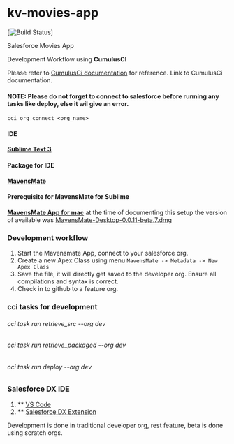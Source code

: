 # kv-movies-app

[![Build Status](https://travis-ci.org/arupsarkar/kv-movies-app.svg?branch=master)]

Salesforce Movies App

Development Workflow using **CumulusCI**

Please refer to [CumulusCi documentation](http://cumulusci.readthedocs.io/en/latest/tutorial.html#part-1-installing-cumulusci) for reference. Link to CumulusCi documentation.

#### **NOTE:**  Please do not forget to connect to salesforce before running any tasks like deploy, else it wil give an error.
` cci org connect <org_name> `

#### IDE
**[Sublime Text 3](https://www.sublimetext.com/)**

#### Package for IDE
**[MavensMate](https://github.com/joeferraro/MavensMate-SublimeText)**

#### Prerequisite for MavensMate for Sublime
**[MavensMate App for mac](https://github.com/joeferraro/mavensmate-desktop/releases)**
at the time of documenting this setup the version of available was [MavensMate-Desktop-0.0.11-beta.7.dmg](https://github.com/joeferraro/MavensMate-Desktop/releases/download/v0.0.11-beta.7/MavensMate-Desktop-0.0.11-beta.7.dmg)

### Development workflow

1. Start the Mavensmate App, connect to your salesforce org.
2. Create a new Apex Class using menu ` MavensMate -> Metadata -> New Apex Class `
3. Save the file, it will directly get saved to the developer org. Ensure all compilations and syntax is correct.
4. Check in to github to a feature org.

### cci tasks for development

###### cci task run retrieve_src --org dev
###### cci task run retrieve_packaged --org dev
###### cci task run deploy --org dev


### Salesforce DX IDE
1. ** [VS Code](https://code.visualstudio.com/)
2. ** [Salesforce DX Extension](https://marketplace.visualstudio.com/items?itemName=salesforce.salesforcedx-vscode)


Development is done in traditional developer org, rest feature, beta is done using scratch orgs.
